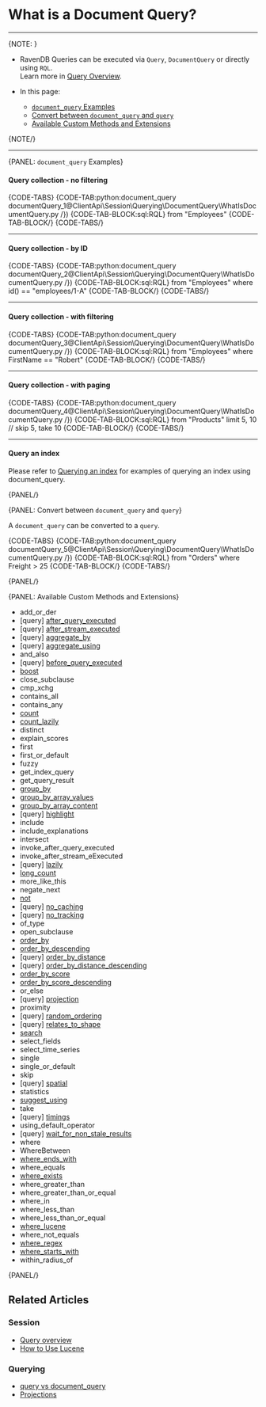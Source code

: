 # What is a Document Query?

---

{NOTE: }

* RavenDB Queries can be executed via `Query`, `DocumentQuery` or directly using `RQL`.  
  Learn more in [Query Overview](../../../../client-api/session/querying/how-to-query).

* In this page:
  * [`document_query` Examples](../../../../client-api/session/querying/document-query/what-is-document-query#document_query-examples)
  * [Convert between `document_query` and `query`](../../../../client-api/session/querying/document-query/what-is-document-query#convert-between-document_query-and-query)
  * [Available Custom Methods and Extensions](../../../../client-api/session/querying/document-query/what-is-document-query#convert-between-document_query-and-query)

{NOTE/}

---

{PANEL: `document_query` Examples}

#### Query collection - no filtering

{CODE-TABS}
{CODE-TAB:python:document_query documentQuery_1@ClientApi\Session\Querying\DocumentQuery\WhatIsDocumentQuery.py /})
{CODE-TAB-BLOCK:sql:RQL}
from "Employees"
{CODE-TAB-BLOCK/}
{CODE-TABS/}

---

#### Query collection - by ID

{CODE-TABS}
{CODE-TAB:python:document_query documentQuery_2@ClientApi\Session\Querying\DocumentQuery\WhatIsDocumentQuery.py /})
{CODE-TAB-BLOCK:sql:RQL}
from "Employees" where id() == "employees/1-A"
{CODE-TAB-BLOCK/}
{CODE-TABS/}

---

#### Query collection - with filtering

{CODE-TABS}
{CODE-TAB:python:document_query documentQuery_3@ClientApi\Session\Querying\DocumentQuery\WhatIsDocumentQuery.py /})
{CODE-TAB-BLOCK:sql:RQL}
from "Employees" where FirstName == "Robert"
{CODE-TAB-BLOCK/}
{CODE-TABS/}

---

#### Query collection - with paging

{CODE-TABS}
{CODE-TAB:python:document_query documentQuery_4@ClientApi\Session\Querying\DocumentQuery\WhatIsDocumentQuery.py /})
{CODE-TAB-BLOCK:sql:RQL}
from "Products" limit 5, 10 // skip 5, take 10
{CODE-TAB-BLOCK/}
{CODE-TABS/}

---

#### Query an index

Please refer to [Querying an index](../../../../indexes/querying/query-index#session.advanced.documentquery) for examples of querying an index using document_query.

{PANEL/}

{PANEL: Convert between `document_query` and `query`}

A `document_query` can be converted to a `query`.  

{CODE-TABS}
{CODE-TAB:python:document_query documentQuery_5@ClientApi\Session\Querying\DocumentQuery\WhatIsDocumentQuery.py /})
{CODE-TAB-BLOCK:sql:RQL}
from "Orders" where Freight > 25
{CODE-TAB-BLOCK/}
{CODE-TABS/}

{PANEL/}

{PANEL: Available Custom Methods and Extensions}

- add_or_der
- [query] [after_query_executed](../../../../client-api/session/querying/how-to-customize-query#afterqueryexecuted)
- [query] [after_stream_executed](../../../../client-api/session/querying/how-to-customize-query#afterstreamexecuted)
- [query] [aggregate_by](../../../../client-api/session/querying/how-to-perform-a-faceted-search)
- [query] [aggregate_using](../../../../client-api/session/querying/how-to-perform-a-faceted-search)
- and_also
- [query] [before_query_executed](../../../../client-api/session/querying/how-to-customize-query#beforequeryexecuted)
- [boost](../../../../client-api/session/querying/text-search/boost-search-results)
- close_subclause
- cmp_xchg
- contains_all
- contains_any
- [count](../../../../client-api/session/querying/how-to-count-query-results)
- [count_lazily](../../../../client-api/session/querying/how-to-perform-queries-lazily#lazy-count-query)
- distinct
- explain_scores
- first
- first_or_default
- fuzzy
- get_index_query
- get_query_result
- [group_by](../../../../client-api/session/querying/how-to-perform-group-by-query)
- [group_by_array_values](../../../../client-api/session/querying/how-to-perform-group-by-query#by-array-values)
- [group_by_array_content](../../../../client-api/session/querying/how-to-perform-group-by-query#by-array-content)
- [query] [highlight](../../../../client-api/session/querying/text-search/highlight-query-results)
- include
- include_explanations
- intersect
- invoke_after_query_executed
- invoke_after_stream_eExecuted
- [query] [lazily](../../../../client-api/session/querying/how-to-perform-queries-lazily)
- [long_count](../../../../client-api/session/querying/how-to-count-query-results)
- more_like_this
- negate_next
- [not](../../../../client-api/session/querying/document-query/how-to-use-not-operator)
- [query] [no_caching](../../../../client-api/session/querying/how-to-customize-query#nocaching)
- [query] [no_tracking](../../../../client-api/session/querying/how-to-customize-query#notracking)
- of_type
- open_subclause
- [order_by](../../../../client-api/session/querying/sort-query-results)
- [order_by_descending](../../../../client-api/session/querying/sort-query-results)
- [query] [order_by_distance](../../../../client-api/session/querying/how-to-make-a-spatial-query#orderByDistance)
- [query] [order_by_distance_descending](../../../../client-api/session/querying/how-to-make-a-spatial-query#orderByDistanceDesc)
- [order_by_score](../../../../client-api/session/querying/sort-query-results#order-by-score)
- [order_by_score_descending](../../../../client-api/session/querying/sort-query-results#order-by-score)
- or_else
- [query] [projection](../../../../client-api/session/querying/how-to-customize-query#projection)
- proximity
- [query] [random_ordering](../../../../client-api/session/querying/how-to-customize-query#randomordering)
- [query] [relates_to_shape](../../../../client-api/session/querying/how-to-make-a-spatial-query#search-by-shape)
- [search](../../../../client-api/session/querying/text-search/full-text-search)
- select_fields
- select_time_series
- single
- single_or_default
- skip
- [query] [spatial](../../../../client-api/session/querying/how-to-make-a-spatial-query)
- statistics
- [suggest_using](../../../../client-api/session/querying/how-to-work-with-suggestions)
- take
- [query] [timings](../../../../client-api/session/querying/how-to-customize-query#timings)
- using_default_operator
- [query] [wait_for_non_stale_results](../../../../client-api/session/querying/how-to-customize-query#waitfornonstaleresults)
- where
- WhereBetween
- [where_ends_with](../../../../client-api/session/querying/text-search/ends-with-query)
- where_equals
- [where_exists](../../../../client-api/session/querying/how-to-filter-by-field)
- where_greater_than
- where_greater_than_or_equal
- where_in
- where_less_than
- where_less_than_or_equal
- [where_lucene](../../../../client-api/session/querying/document-query/how-to-use-lucene)
- where_not_equals
- [where_regex](../../../../client-api/session/querying/text-search/using-regex)
- [where_starts_with](../../../../client-api/session/querying/text-search/starts-with-query)
- within_radius_of

{PANEL/}

## Related Articles

### Session

- [Query overview](../../../../client-api/session/querying/how-to-query)
- [How to Use Lucene](../../../../client-api/session/querying/document-query/how-to-use-lucene)

### Querying 

- [query vs document_query](../../../../client-api/session/querying/document-query/query-vs-document-query)
- [Projections](../../../../indexes/querying/projections)
